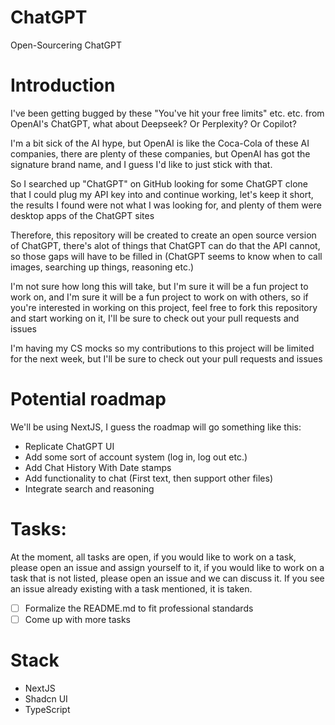 # ChatGPT
Open-Sourcering ChatGPT

# Introduction
I've been getting bugged by these "You've hit your free limits" etc. etc. from OpenAI's ChatGPT, what about Deepseek? Or Perplexity? Or Copilot?

I'm a bit sick of the AI hype, but OpenAI is like the Coca-Cola of these AI companies, there are plenty of these companies, but OpenAI has got the signature brand name, and I guess I'd like to just stick with that.

So I searched up "ChatGPT" on GitHub looking for some ChatGPT clone that I could plug my API key into and continue working, let's keep it short, the results I found were not what I was looking for, and plenty of them were desktop apps of the ChatGPT sites

Therefore, this repository will be created to create an open source version of ChatGPT, there's alot of things that ChatGPT can do that the API cannot, so those gaps will have to be filled in (ChatGPT seems to know when to call images, searching up things, reasoning etc.)

I'm not sure how long this will take, but I'm sure it will be a fun project to work on, and I'm sure it will be a fun project to work on with others, so if you're interested in working on this project, feel free to fork this repository and start working on it, I'll be sure to check out your pull requests and issues

I'm having my CS mocks so my contributions to this project will be limited for the next week, but I'll be sure to check out your pull requests and issues

# Potential roadmap
We'll be using NextJS, I guess the roadmap will go something like this:
- Replicate ChatGPT UI
- Add some sort of account system (log in, log out etc.)
- Add Chat History With Date stamps
- Add functionality to chat (First text, then support other files)
- Integrate search and reasoning

# Tasks:

At the moment, all tasks are open, if you would like to work on a task, please open an issue and assign yourself to it, if you would like to work on a task that is not listed, please open an issue and we can discuss it. If you see an issue already existing with a task mentioned, it is taken.

- [ ] Formalize the README.md to fit professional standards
- [ ] Come up with more tasks

# Stack
- NextJS
- Shadcn UI
- TypeScript